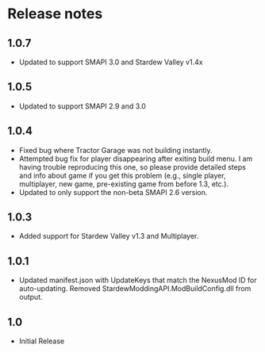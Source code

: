 ﻿# Release notes
## 1.0.7
* Updated to support SMAPI 3.0 and Stardew Valley v1.4x

## 1.0.5
* Updated to support SMAPI 2.9 and 3.0

## 1.0.4
* Fixed bug where Tractor Garage was not building instantly.
* Attempted bug fix for player disappearing after exiting build menu. I am having trouble reproducing this one, so please provide detailed steps and info about game if you get this problem (e.g., single player, multiplayer, new game, pre-existing game from before 1.3, etc.).
* Updated to only support the non-beta SMAPI 2.6 version.

## 1.0.3
* Added support for Stardew Valley v1.3 and Multiplayer.

## 1.0.1
* Updated manifest.json with UpdateKeys that match the NexusMod ID for auto-updating. Removed StardewModdingAPI.ModBuildConfig.dll from output.

## 1.0
* Initial Release
